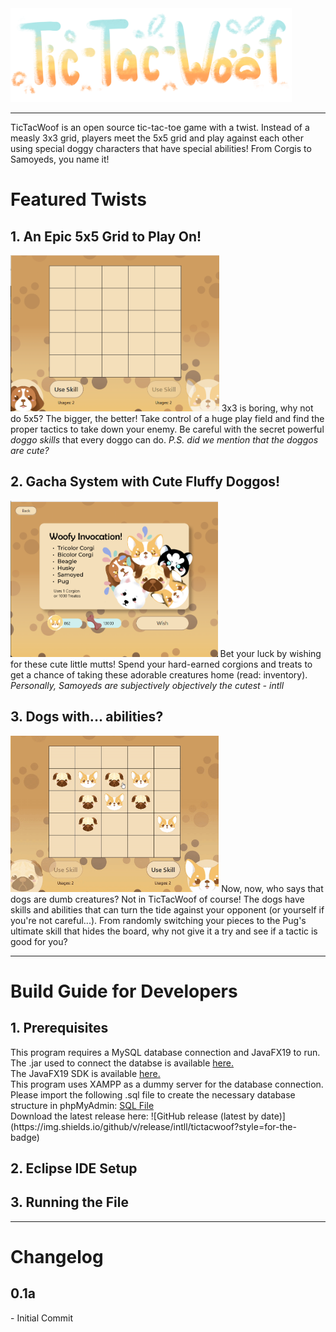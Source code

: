 
<div align = center>

</div>
<img src="https://github.com/intll/tictacwoof/blob/main/src/assets/Logo.png" height= 150px>
<hr>
TicTacWoof is an open source tic-tac-toe game with a twist. Instead of a measly 3x3 grid, players meet the 5x5 grid and play against each other using special doggy characters that have special abilities! From Corgis to Samoyeds, you name it!

<h1> Featured Twists </h1>
<h2> 1. An Epic 5x5 Grid to Play On! </h2>
<img src = "https://github.com/intll/collegework/blob/main/GameScene.png" height = 250px>
3x3 is boring, why not do 5x5? The bigger, the better! Take control of a huge play field and find the proper tactics to take down your enemy. Be careful with the secret powerful <em>doggo skills</em> that every doggo can do. <em> P.S. did we mention that the doggos are cute?</em>

<h2> 2. Gacha System with Cute Fluffy Doggos! </h2>
<img src = "https://github.com/intll/collegework/blob/main/WishAWoof.png" height = 250px>
Bet your luck by wishing for these cute little mutts! Spend your hard-earned corgions and treats to get a chance of taking these adorable creatures home (read:  inventory). <em> Personally, Samoyeds are subjectively objectively the cutest - intll </em>
<h2> 3. Dogs with... abilities? </h2>
<img src = "https://github.com/intll/collegework/blob/main/Skills.gif" height = 250px>
Now, now, who says that dogs are dumb creatures? Not in TicTacWoof of course! The dogs have skills and abilities that can turn the tide against your opponent (or yourself if you're not careful...). From randomly switching your pieces to the Pug's ultimate skill that hides the board, why not give it a try and see if a tactic is good for you?
<hr>
<h1> Build Guide for Developers </h1>
<h2> 1. Prerequisites </h2>
This program requires a MySQL database connection and JavaFX19 to run.  
<br>
The .jar used to connect the databse is available <a href = "https://dev.mysql.com/downloads/connector/j/">here.</a>  
<br>
The JavaFX19 SDK is available <a href = "https://gluonhq.com/products/javafx/">here.</a>  
<br>
This program uses XAMPP as a dummy server for the database connection. Please import the following .sql file to create the necessary database structure in phpMyAdmin: <a href = "https://github.com/intll/collegework/blob/main/tictacwoof.sql">SQL File</a> 
<br>
Download the latest release here: ![GitHub release (latest by date)](https://img.shields.io/github/v/release/intll/tictacwoof?style=for-the-badge)

<h2> 2. Eclipse IDE Setup </h2>
<h2> 3. Running the File </h2>


<hr>
<h1> Changelog </h1>
<h2> 0.1a </h2>
- Initial Commit













